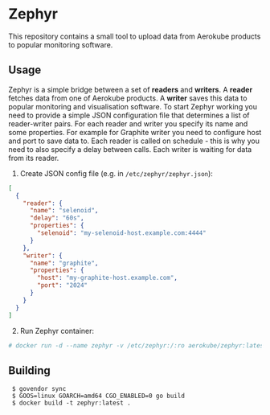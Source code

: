 # Zephyr
This repository contains a small tool to upload data from Aerokube products to popular monitoring software.

## Usage
Zephyr is a simple bridge between a set of **readers** and **writers**. A **reader** fetches data from one of Aerokube products. A **writer** saves this data to popular monitoring and visualisation software. To start Zephyr working you need to provide a simple JSON configuration file that determines a list of reader-writer pairs. For each reader and writer you specify its name and some properties. For example for Graphite writer you need to configure host and port to save data to. Each reader is called on schedule - this is why you need to also specify a delay between calls. Each writer is waiting for data from its reader.    
1. Create JSON config file (e.g. in ```/etc/zephyr/zephyr.json```):
```json
[
  {
    "reader": {
      "name": "selenoid",
      "delay": "60s",
      "properties": {
        "selenoid": "my-selenoid-host.example.com:4444"
      }
    },
    "writer": {
      "name": "graphite",
      "properties": {
        "host": "my-graphite-host.example.com",
        "port": "2024"
      }
    }
  }
]
```
2. Run Zephyr container:
```bash
# docker run -d --name zephyr -v /etc/zephyr:/:ro aerokube/zephyr:latest
```

## Building
```
 $ govendor sync
 $ GOOS=linux GOARCH=amd64 CGO_ENABLED=0 go build
 $ docker build -t zephyr:latest .
```